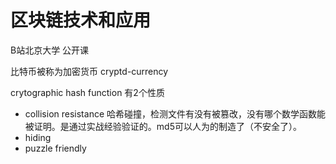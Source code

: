 # 区块链技术和应用

B站北京大学 公开课

比特币被称为加密货币 cryptd-currency

crytographic hash function 有2个性质
+ collision resistance 哈希碰撞，检测文件有没有被篡改，没有哪个数学函数能被证明。是通过实战经验验证的。md5可以人为的制造了（不安全了）。
+ hiding
+ puzzle friendly